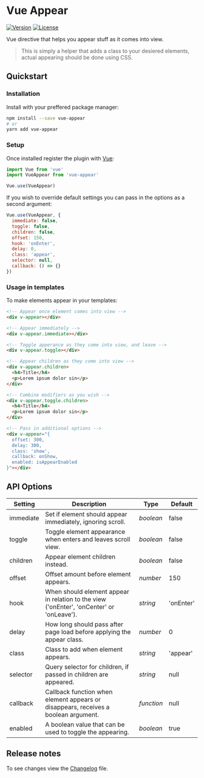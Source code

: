 # Vue Appear

[![Version](https://img.shields.io/npm/v/vue-appear.svg)](https://www.npmjs.com/package/vue-appear)
[![License](https://img.shields.io/npm/l/vue-appear.svg)](https://www.npmjs.com/package/vue-appear)

Vue directive that helps you appear stuff as it comes into view.

> This is simply a helper that adds a class to your desiered elements, actual appearing should be done using CSS.


## Quickstart

### Installation

Install with your preffered package manager:

```bash
npm install --save vue-appear
# or
yarn add vue-appear
```

### Setup

Once installed register the plugin with [Vue]:

```js
import Vue from 'vue'
import VueAppear from 'vue-appear'

Vue.use(VueAppear)
```

If you wish to override default settings you can pass in the options as a second argument:

```js
Vue.use(VueAppear, {
  immediate: false,
  toggle: false,
  children: false,
  offset: 150,
  hook: 'onEnter',
  delay: 0,
  class: 'appear',
  selector: null,
  callback: () => {}
})
```

### Usage in templates

To make elements appear in your templates:

```html
<!-- Appear once element comes into view -->
<div v-appear></div>

<!-- Appear immediately -->
<div v-appear.immediate></div>

<!-- Toggle apperance as they come into view, and leave -->
<div v-appear.toggle></div>

<!-- Appear children as they come into view -->
<div v-appear.children>
  <h4>Title</h4>
  <p>Lorem ipsum dolor sin</p>
</div>

<!-- Combine modifiers as you wish -->
<div v-appear.toggle.children>
  <h4>Title</h4>
  <p>Lorem ipsum dolor sin</p>
</div>

<!-- Pass in additional options -->
<div v-appear="{
  offset: 300,
  delay: 300,
  class: 'show',
  callback: onShow,
  enabled: isAppearEnabled
}"></div>
```

## API Options

| Setting | Description | Type | Default |
| --- | --- | --- | --- |
| immediate | Set if element should appear immediately, ignoring scroll. | *boolean* | false
| toggle | Toggle element appearance when enters and leaves scroll view. | *boolean* | false
| children | Appear element children instead. | *boolean* | false
| offset | Offset amount before element appears. | *number* | 150
| hook | When should element appear in relation to the view ('onEnter', 'onCenter' or 'onLeave'). | *string* | 'onEnter'
| delay | How long should pass after page load before applying the appear class. | *number* | 0
| class | Class to add when element appears. | *string* | 'appear'
| selector | Query selector for children, if passed in children are appeared. | *string* | null
| callback | Callback function when element appears or disappears, receives a boolean argument. | *function* | null
| enabled | A boolean value that can be used to toggle the appearing. | *boolean* | true

## Release notes

To see changes view the [Changelog] file.

[Vue]: https://vuejs.org/
[Changelog]: https://github.com/dinoperovic/vue-appear/blob/master/CHANGELOG.md
